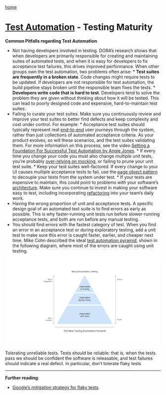 [home](../README.md)
# [Test Automation](README.md) - Testing Maturity


**Common Pitfalls regarding Test Automation**

* Not having developers involved in testing. DORA’s research shows that when developers are primarily responsible for creating and maintaining suites of automated tests, and when it is easy for developers to fix acceptance test failures, this drives improved performance. When other groups own the test automation, two problems often arise:
      * **Test suites are frequently in a broken state**. Code changes might require tests to be updated. If developers are not responsible for test automation, the build pipeline stays broken until the responsible team fixes the tests.
      * **Developers write code that is hard to test**. Developers tend to solve the problem they are given without thinking about how it will be tested. This can lead to poorly designed code and expensive, hard-to-maintain test suites.
* Failing to curate your test suites. Make sure you continuously review and improve your test suites to better find defects and keep complexity and cost under control. For example:
      * Acceptance test suites should typically represent real [end-to-end](https://testing.googleblog.com/2016/09/testing-on-toilet-what-makes-good-end.html) user journeys through the system, rather than just collections of automated acceptance criteria. As your product evolves, so will these scenarios, and the test suites validating them. For more information on this process, see the video [Setting a Foundation For Successful Test Automation by Angie Jones](https://www.youtube.com/watch?v=qYfI2-bC6LA).
      * If every time you change your code you must also change multiple unit tests, you’re probably [over-relying on mocking](https://martinfowler.com/articles/mocksArentStubs.html), or failing to prune your unit test suite.
      * Keep your test suites well-factored. If every change to your UI causes multiple acceptance tests to fail, use the [page object pattern](https://martinfowler.com/bliki/PageObject.html) to decouple your tests from the system under test.
      * If your tests are expensive to maintain, this could point to problems with your software’s [architecture](https://dora.dev/devops-capabilities/technical/loosely-coupled-architecture). Make sure you continue to invest in making your software easy to test, including incorporating [refactoring](https://refactoring.com/) into your team’s daily work.
* Having the wrong proportion of unit and acceptance tests. A specific design goal of an automated test suite is to find errors as early as possible. This is why faster-running unit tests run before slower-running acceptance tests, and both are run before any manual testing.
* You should find errors with the fastest category of test. When you find an error in an acceptance test or during exploratory testing, add a unit test to make sure this error is caught faster, earlier, and cheaper next time. Mike Cohn described the ideal [test automation pyramid](https://books.google.com.br/books?id=8IglA6i_JwAC&printsec=frontcover&dq=Mike+Cohn+Succeeding+with+Agile&hl=pt-BR&sa=X&ved=0ahUKEwj9x8S8tuTiAhWjGLkGHU0GCxEQ6AEILTAA#v=onepage&q=Mike%20Cohn%20Succeeding%20with%20Agile&f=false), shown in the following diagram, where most of the errors are caught using unit testing.

![Test Pyramid](../../images/testing-maturity-pyramid.png)

Tolerating unreliable tests. Tests should be reliable: that is, when the tests pass we should be confident the software is releasable, and test failures should indicate a real defect. In particular, don’t tolerate flaky tests


---
**Further reading**:
* [Google’s mitigation strategy for flaky tests](https://testing.googleblog.com/2016/05/flaky-tests-at-google-and-how-we.html).
